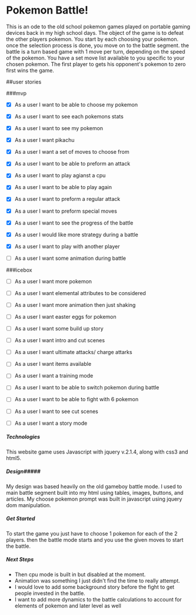# Pokemon Battle!  
This is an ode to the old school pokemon games played on portable gaming devices back in my high school days. The object of the game is to defeat the other players pokemon. You start by each choosing your pokemon. once the selection process is done, you move on to the battle segment. the battle is a turn based game with 1 move per turn, depending on the speed of the pokemon. You have a set move list available to you specific to your chosen pokemon. The first player to gets his opponent's pokemon to zero first wins the game. 




##user stories

###mvp
- [x] As a user I want to be able to choose my pokemon
- [x] As a user I want to see each pokemons stats
- [x] As a user I want to see my pokemon
- [x] As a user I want pikachu
- [x] As a user I want a set of moves to choose from
- [x] As a user I want to be able to preform an attack
- [x] As a user I want to play agianst a cpu
- [x] As a user I want to be able to play again
- [x] As a user I want to preform a regular attack
- [x] As a user I want to preform special moves
- [x] As a user I want to see the progress of the battle
- [x] As a user I would like more strategy during a battle
- [x] As a user I want to play with another player
- [ ] As a user I want some animation during battle





###icebox
- [ ] As a user I want more pokemon
- [ ] As a user I want elemental attributes to be considered
- [ ] As a user I want more animation then just shaking
- [ ] As a user I want easter eggs for pokemon
- [ ] As a user I want some build up story
- [ ] As a user I want intro and cut scenes
- [ ] As a user I want ultimate attacks/ charge attarks
- [ ] As a user I want items available
- [ ] As a user I want a training mode
- [ ] As a user I want to be able to switch pokemon during battle
- [ ] As a user I want to be able to fight with 6 pokemon
- [ ] As a user I want to see cut scenes
- [ ] As a user I want a story mode




##### Technologies  #####
This website game uses Javascript with jquery v.2.1.4, along with css3 and html5.

##### Design#####
My design was based heavily on the old gameboy battle mode. I used to main battle segment built into my html using tables, images, buttons, and articles. My choose pokemon prompt was built in javascript using jquery dom manipulation. 

##### Get Started #####
To start the game you just have to choose 1 pokemon for each of the 2 players. then the battle mode starts and you use the given moves to start the battle.

##### Next Steps #####

- Then cpu mode is built in but disabled at the moment. 
- Animation was something I just didn't find the time to really attempt. 
- I would love to add some background story before the fight to get people invested in the battle.
- I want to add more dynamics to the battle calculations to account for elements of pokemon and later level as well

